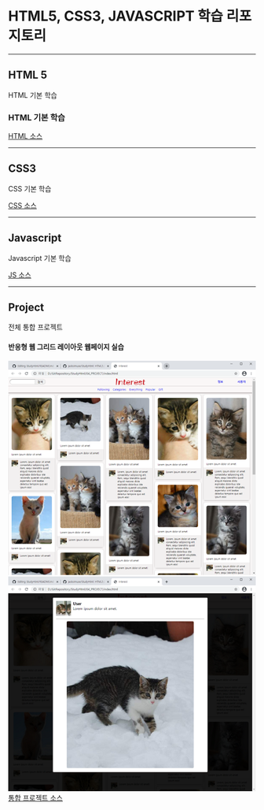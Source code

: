 # HTML5, CSS3, JAVASCRIPT 학습 리포지토리

------------------------

## HTML 5
HTML 기본 학습

### HTML 기본 학습
[HTML 소스](01_HTML)

------------------------

## CSS3
CSS 기본 학습    


[CSS 소스](02_CSS)

------------------------

## Javascript
Javascript 기본 학습


[JS 소스](03_JS)

------------------------

## Project
전체 통합 프로젝트

#### 반응형 웹 그리드 레이아웃 웹페이지 실습
![결과1](ref_images/result_01.png "전체 레이아웃")
![결과2](ref_images/result_02.png "팝업 레이아웃")
[통합 프로젝트 소스](04_PROJECT)
